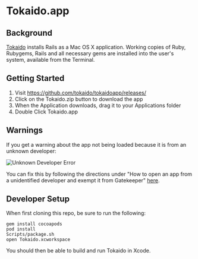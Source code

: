 # Tokaido.app

## Background
[Tokaido](http://yehudakatz.com/2012/04/13/tokaido-my-hopes-and-dreams)
installs Rails as a Mac OS X application.
Working copies of Ruby, Rubygems, Rails and all necessary gems
are installed into the user's system, available from the Terminal.

## Getting Started
1. Visit https://github.com/tokaido/tokaidoapp/releases/
2. Click on the Tokaido.zip button to download the app
3. When the Application downloads, drag it to your Applications folder
4. Double Click Tokaido.app

## Warnings

If you get a warning about the app not being loaded because it is from an unknown developer:

![Unknown Developer Error](https://cloud.githubusercontent.com/assets/22501/2796617/7526189c-cc12-11e3-963e-78a89d0cd66b.png)

You can fix this by following the directions under "How to open an app from a unidentified developer and exempt it from Gatekeeper" [here](http://support.apple.com/kb/ht5290).

## Developer Setup

When first cloning this repo, be sure to run the following:

    gem install cocoapods
    pod install
    Scripts/package.sh
    open Tokaido.xcworkspace

You should then be able to build and run Tokaido in Xcode.
